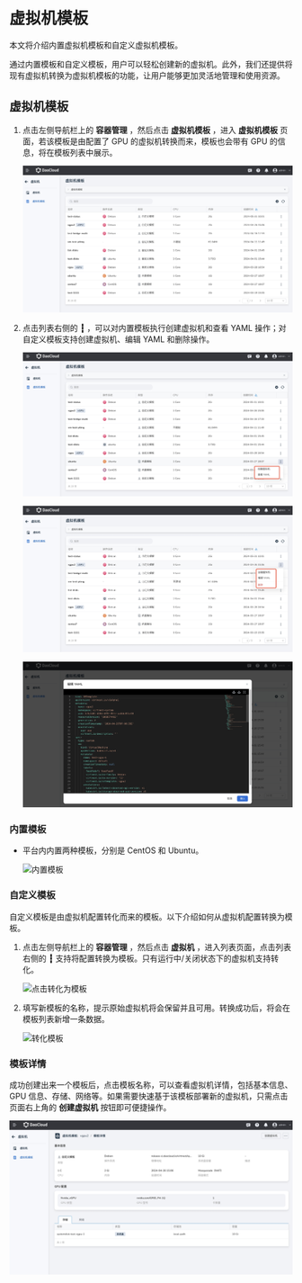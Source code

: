 # 虚拟机模板

本文将介绍内置虚拟机模板和自定义虚拟机模板。

通过内置模板和自定义模板，用户可以轻松创建新的虚拟机。此外，我们还提供将现有虚拟机转换为虚拟机模板的功能，让用户能够更加灵活地管理和使用资源。

## 虚拟机模板

1. 点击左侧导航栏上的 __容器管理__ ，然后点击 __虚拟机模板__ ，进入 __虚拟机模板__ 页面，若该模板是由配置了 GPU 的虚拟机转换而来，模板也会带有 GPU 的信息，将在模板列表中展示。

    ![虚拟机模板](../images/tep01.png)

2. 点击列表右侧的 __┇__ ，可以对内置模板执行创建虚拟机和查看 YAML 操作；对自定义模板支持创建虚拟机、编辑 YAML 和删除操作。

    ![内置模板操作](../images/tep02.png)

    ![自定义模板操作](../images/tep03.png)

    ![编辑自定义模板](../images/tep-yaml.png)

### 内置模板

- 平台内内置两种模板，分别是 CentOS 和 Ubuntu。

    ![内置模板](../images/vm-tep.png)

### 自定义模板

自定义模板是由虚拟机配置转化而来的模板。以下介绍如何从虚拟机配置转换为模板。

1. 点击左侧导航栏上的 __容器管理__ ，然后点击 __虚拟机__ ，进入列表页面，点击列表右侧的 __┇__ 支持将配置转换为模板。只有运行中/关闭状态下的虚拟机支持转化。

    ![点击转化为模板](https://docs.daocloud.io/daocloud-docs-images/docs/zh/docs/virtnest/images/tep04.png)

2. 填写新模板的名称，提示原始虚拟机将会保留并且可用。转换成功后，将会在模板列表新增一条数据。

    ![转化模板](https://docs.daocloud.io/daocloud-docs-images/docs/zh/docs/virtnest/images/tep05.png)

### 模板详情

成功创建出来一个模板后，点击模板名称，可以查看虚拟机详情，包括基本信息、GPU 信息、存储、网络等。如果需要快速基于该模板部署新的虚拟机，只需点击页面右上角的 __创建虚拟机__ 按钮即可便捷操作。

![模板详情](../images/tep-detail.png)